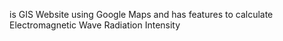 is GIS Website using Google Maps and has features to calculate Electromagnetic Wave Radiation Intensity 
